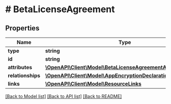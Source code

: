 # # BetaLicenseAgreement

## Properties

Name | Type | Description | Notes
------------ | ------------- | ------------- | -------------
**type** | **string** |  | 
**id** | **string** |  | 
**attributes** | [**\OpenAPI\Client\Model\BetaLicenseAgreementAttributes**](BetaLicenseAgreementAttributes.md) |  | [optional] 
**relationships** | [**\OpenAPI\Client\Model\AppEncryptionDeclarationRelationships**](AppEncryptionDeclarationRelationships.md) |  | [optional] 
**links** | [**\OpenAPI\Client\Model\ResourceLinks**](ResourceLinks.md) |  | 

[[Back to Model list]](../../README.md#documentation-for-models) [[Back to API list]](../../README.md#documentation-for-api-endpoints) [[Back to README]](../../README.md)


